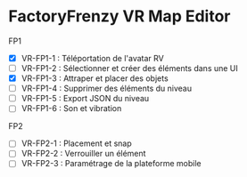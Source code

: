# FactoryFrenzy VR Map Editor

FP1
- [X] VR-FP1-1 : Téléportation de l'avatar RV
- [ ] VR-FP1-2 : Sélectionner et créer des éléments dans une UI
- [X] VR-FP1-3 : Attraper et placer des objets
- [ ] VR-FP1-4 : Supprimer des éléments du niveau
- [ ] VR-FP1-5 : Export JSON du niveau
- [ ] VR-FP1-6 : Son et vibration

FP2
- [ ] VR-FP2-1 : Placement et snap
- [ ] VR-FP2-2 : Verrouiller un élément
- [ ] VR-FP2-3 : Paramétrage de la plateforme mobile